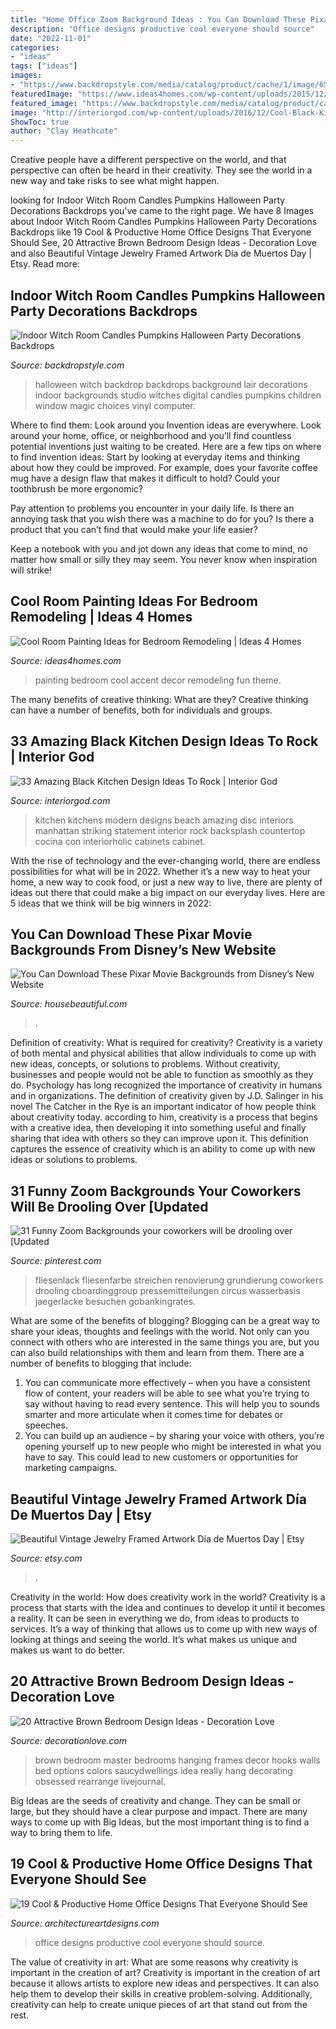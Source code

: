 ```yaml
---
title: "Home Office Zoom Background Ideas : You Can Download These Pixar Movie Backgrounds From Disney’s New Website"
description: "Office designs productive cool everyone should source"
date: "2022-11-01"
categories:
- "ideas"
tags: ["ideas"]
images:
- "https://www.backdropstyle.com/media/catalog/product/cache/1/image/650x/040ec09b1e35df139433887a97daa66f/d/z/dz-751.jpg"
featuredImage: "https://www.ideas4homes.com/wp-content/uploads/2015/12/Alluring-White-Flower-Accent-Picture-Decor-in-Cool-Room-Painting-Ideas-with-Cute-WallSelve.jpg"
featured_image: "https://www.backdropstyle.com/media/catalog/product/cache/1/image/650x/040ec09b1e35df139433887a97daa66f/d/z/dz-751.jpg"
image: "http://interiorgod.com/wp-content/uploads/2016/12/Cool-Black-Kitchen.jpg"
ShowToc: true
author: "Clay Heathcote"
---
```



Creative people have a different perspective on the world, and that perspective can often be heard in their creativity. They see the world in a new way and take risks to see what might happen.

	

		
looking for Indoor Witch Room Candles Pumpkins Halloween Party Decorations Backdrops you've came to the right page. We have 8 Images about Indoor Witch Room Candles Pumpkins Halloween Party Decorations Backdrops like 19 Cool &amp; Productive Home Office Designs That Everyone Should See, 20 Attractive Brown Bedroom Design Ideas - Decoration Love and also Beautiful Vintage Jewelry Framed Artwork Día de Muertos Day | Etsy. Read more:
		
    
## Indoor Witch Room Candles Pumpkins Halloween Party Decorations Backdrops

<img loading=lazy src="https://www.backdropstyle.com/media/catalog/product/cache/1/image/650x/040ec09b1e35df139433887a97daa66f/d/z/dz-751.jpg" onerror="this.onerror=null;this.src='https://tse2.mm.bing.net/th?id=OIP.HvYwjpxm1ODgzy-qSIMjFAHaJ4&amp;pid=15.1';" alt="Indoor Witch Room Candles Pumpkins Halloween Party Decorations Backdrops">

_Source: backdropstyle.com_

>halloween witch backdrop backdrops background lair decorations indoor backgrounds studio witches digital candles pumpkins children window magic choices vinyl computer. 

	

Where to find them: Look around you
Invention ideas are everywhere. Look around your home, office, or neighborhood and you’ll find countless potential inventions just waiting to be created. Here are a few tips on where to find invention ideas:
Start by looking at everyday items and thinking about how they could be improved. For example, does your favorite coffee mug have a design flaw that makes it difficult to hold? Could your toothbrush be more ergonomic?

Pay attention to problems you encounter in your daily life. Is there an annoying task that you wish there was a machine to do for you? Is there a product that you can’t find that would make your life easier?

Keep a notebook with you and jot down any ideas that come to mind, no matter how small or silly they may seem. You never know when inspiration will strike!

    
## Cool Room Painting Ideas For Bedroom Remodeling | Ideas 4 Homes

<img loading=lazy src="https://www.ideas4homes.com/wp-content/uploads/2015/12/Alluring-White-Flower-Accent-Picture-Decor-in-Cool-Room-Painting-Ideas-with-Cute-WallSelve.jpg" onerror="this.onerror=null;this.src='https://tse1.mm.bing.net/th?id=OIP.LKGa0QfEquPrAlwizkEnbAHaFj&amp;pid=15.1';" alt="Cool Room Painting Ideas for Bedroom Remodeling | Ideas 4 Homes">

_Source: ideas4homes.com_

>painting bedroom cool accent decor remodeling fun theme. 

	

The many benefits of creative thinking: What are they?
Creative thinking can have a number of benefits, both for individuals and groups.

    
## 33 Amazing Black Kitchen Design Ideas To Rock | Interior God

<img loading=lazy src="http://interiorgod.com/wp-content/uploads/2016/12/Cool-Black-Kitchen.jpg" onerror="this.onerror=null;this.src='https://tse1.mm.bing.net/th?id=OIP.VhkM8QS1uIP7KzVfoddCCwHaLH&amp;pid=15.1';" alt="33 Amazing Black Kitchen Design Ideas To Rock | Interior God">

_Source: interiorgod.com_

>kitchen kitchens modern designs beach amazing disc interiors manhattan striking statement interior rock backsplash countertop cocina con interiorholic cabinets cabinet. 

	

With the rise of technology and the ever-changing world, there are endless possibilities for what will be in 2022. Whether it’s a new way to heat your home, a new way to cook food, or just a new way to live, there are plenty of ideas out there that could make a big impact on our everyday lives. Here are 5 ideas that we think will be big winners in 2022: 

    
## You Can Download These Pixar Movie Backgrounds From Disney’s New Website

<img loading=lazy src="https://hips.hearstapps.com/hmg-prod.s3.amazonaws.com/images/screen-shot-2020-04-07-at-10-52-45-am-1586281979.png?crop=1xw:0.8952618453865336xh;center,top&amp;resize=1200:*" onerror="this.onerror=null;this.src='https://tse1.mm.bing.net/th?id=OIP.t2u3Bj7qm358qpOQqKW11gHaDt&amp;pid=15.1';" alt="You Can Download These Pixar Movie Backgrounds from Disney’s New Website">

_Source: housebeautiful.com_

>. 

	

Definition of creativity: What is required for creativity?
Creativity is a variety of both mental and physical abilities that allow individuals to come up with new ideas, concepts, or solutions to problems. Without creativity, businesses and people would not be able to function as smoothly as they do. Psychology has long recognized the importance of creativity in humans and in organizations. The definition of creativity given by J.D. Salinger in his novel The Catcher in the Rye is an important indicator of how people think about creativity today. according to him, creativity is a process that begins with a creative idea, then developing it into something useful and finally sharing that idea with others so they can improve upon it. This definition captures the essence of creativity which is an ability to come up with new ideas or solutions to problems.

    
## 31 Funny Zoom Backgrounds Your Coworkers Will Be Drooling Over [Updated

<img loading=lazy src="https://i.pinimg.com/736x/29/38/3e/29383e99cc6fb1104e30621e9a4dbd1b.jpg" onerror="this.onerror=null;this.src='https://tse4.mm.bing.net/th?id=OIP.jdSaWItbmJPYO3rWgrvxHAHaEK&amp;pid=15.1';" alt="31 Funny Zoom Backgrounds your coworkers will be drooling over [Updated">

_Source: pinterest.com_

>fliesenlack fliesenfarbe streichen renovierung grundierung coworkers drooling cboardinggroup pressemitteilungen circus wasserbasis jaegerlacke besuchen gobankingrates. 

	

What are some of the benefits of blogging?
Blogging can be a great way to share your ideas, thoughts and feelings with the world. Not only can you connect with others who are interested in the same things you are, but you can also build relationships with them and learn from them. There are a number of benefits to blogging that include: 
1) You can communicate more effectively – when you have a consistent flow of content, your readers will be able to see what you’re trying to say without having to read every sentence. This will help you to sounds smarter and more articulate when it comes time for debates or speeches. 
2) You can build up an audience – by sharing your voice with others, you’re opening yourself up to new people who might be interested in what you have to say. This could lead to new customers or opportunities for marketing campaigns.

    
## Beautiful Vintage Jewelry Framed Artwork Día De Muertos Day | Etsy

<img loading=lazy src="https://i.etsystatic.com/6321504/r/il/8c1e4c/916195156/il_1588xN.916195156_kn3d.jpg" onerror="this.onerror=null;this.src='https://tse1.mm.bing.net/th?id=OIP.l7UHvvH9y9zV25n8Xcu1sgHaJ3&amp;pid=15.1';" alt="Beautiful Vintage Jewelry Framed Artwork Día de Muertos Day | Etsy">

_Source: etsy.com_

>. 

	

Creativity in the world: How does creativity work in the world?
Creativity is a process that starts with the idea and continues to develop it until it becomes a reality. It can be seen in everything we do, from ideas to products to services. It’s a way of thinking that allows us to come up with new ways of looking at things and seeing the world. It’s what makes us unique and makes us want to do better.

    
## 20 Attractive Brown Bedroom Design Ideas - Decoration Love

<img loading=lazy src="http://www.decorationlove.com/wp-content/uploads/2016/07/Brown-Bedroom-Design.jpg" onerror="this.onerror=null;this.src='https://tse4.mm.bing.net/th?id=OIP.hDWFegGrxF9vFlXtNSa2ggHaLH&amp;pid=15.1';" alt="20 Attractive Brown Bedroom Design Ideas - Decoration Love">

_Source: decorationlove.com_

>brown bedroom master bedrooms hanging frames decor hooks walls bed options colors saucydwellings idea really hang decorating obsessed rearrange livejournal. 

	

Big Ideas are the seeds of creativity and change. They can be small or large, but they should have a clear purpose and impact. There are many ways to come up with Big Ideas, but the most important thing is to find a way to bring them to life.

    
## 19 Cool &amp; Productive Home Office Designs That Everyone Should See

<img loading=lazy src="https://www.architectureartdesigns.com/wp-content/uploads/2016/08/16-24.jpg" onerror="this.onerror=null;this.src='https://tse2.mm.bing.net/th?id=OIP.2qGt24hd-qlGovnYnSxvTgHaI-&amp;pid=15.1';" alt="19 Cool &amp; Productive Home Office Designs That Everyone Should See">

_Source: architectureartdesigns.com_

>office designs productive cool everyone should source. 

	

The value of creativity in art: What are some reasons why creativity is important in the creation of art?
Creativity is important in the creation of art because it allows artists to explore new ideas and perspectives. It can also help them to develop their skills in creative problem-solving. Additionally, creativity can help to create unique pieces of art that stand out from the rest.

